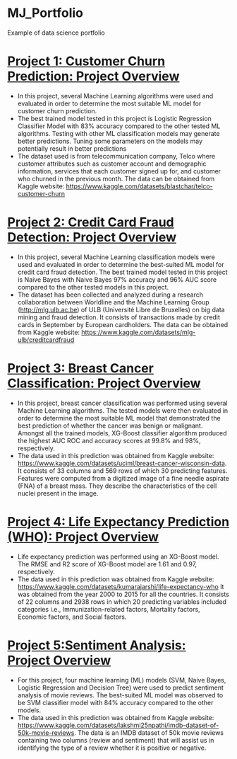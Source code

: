 # MJ_Portfolio
Example of data science portfolio

# [Project 1: Customer Churn Prediction: Project Overview](https://github.com/mjarau/Churn-Prediction)
* In this project, several Machine Learning algorithms were used and evaluated in order to determine the most suitable ML model for customer churn prediction.
* The best trained model tested in this project is Logistic Regression Classifier Model with 83% accuracy compared to the other tested ML algorithms. Testing with other ML classification models may generate better predictions. Tuning some parameters on the models may potentially result in better predictions
* The dataset used is from telecommunication company, Telco where customer attributes such as customer account and demographic information, services that each customer signed up for, and customer who churned in the previous month. The data can be obtained from Kaggle website: https://www.kaggle.com/datasets/blastchar/telco-customer-churn

# [Project 2: Credit Card Fraud Detection: Project Overview](https://github.com/mjarau/Credit-Card-Fraud-Detection)
* In this project, several Machine Learning classification models were used and evaluated in order to determine the best-suited ML model for credit card fraud detection. The best trained model tested in this project is Naive Bayes with Naive Bayes 97% accuracy and 96% AUC score compared to the other tested models in this project.
* The dataset has been collected and analyzed during a research collaboration between Worldline and the Machine Learning Group (http://mlg.ulb.ac.be) of ULB (Université Libre de Bruxelles) on big data mining and fraud detection. It consists of transactions made by credit cards in September by European cardholders. The data can be obtained from Kaggle website: https://www.kaggle.com/datasets/mlg-ulb/creditcardfraud

# [Project 3: Breast Cancer Classification: Project Overview](https://github.com/mjarau/Breast-Cancer-Classification)
* In this project, breast cancer classification was performed using several Machine Learning algorithms. The tested models were then evaluated in order to determine the most suitable ML model that demonstrated the best prediction of whether the cancer was benign or malignant. Amongst all the trained models, XG-Boost classifier algorithm produced the highest AUC ROC and accuracy scores at 99.8% and 98%, respectively.
* The data used in this prediction was obtained from Kaggle website: https://www.kaggle.com/datasets/uciml/breast-cancer-wisconsin-data. It consists of 33 columns and 569 rows of which 30 predicting features. Features were computed from a digitized image of a fine needle aspirate (FNA) of a breast mass. They describe the characteristics of the cell nuclei present in the image.

# [Project 4: Life Expectancy Prediction (WHO): Project Overview](https://github.com/mjarau/Life_Expectancy_Prediction_xgb)
* Life expectancy prediction was performed using an XG-Boost model. The RMSE and R2 score of XG-Boost model are 1.61 and 0.97, respectively.
* The data used in this prediction was obtained from Kaggle website: https://www.kaggle.com/datasets/kumarajarshi/life-expectancy-who 
It was obtained from the year 2000 to 2015 for all the countries. It consists of 22 columns and 2938 rows in which 20 predicting variables included categories i.e., Immunization-related factors, Mortality factors, Economic factors, and Social factors.

# [Project 5:Sentiment Analysis: Project Overview](https://github.com/mjarau/Sentiment-Analysis/tree/main)
* For this project, four machine learning (ML) models (SVM, Naive Bayes, Logistic Regression and Decision Tree) were used to predict sentiment analysis of movie reviews. The best-suited ML model was observed to be SVM classifier model with 84% accuracy compared to the other models. 
* The data used in this prediction was obtained from Kaggle website: https://www.kaggle.com/datasets/lakshmi25npathi/imdb-dataset-of-50k-movie-reviews. 
The data is an IMDB dataset of 50k movie reviews containing two columns (review and sentiment) that will assist us in identifying the type of a review whether it is positive or negative.





